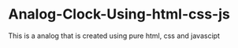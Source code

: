 # Analog-Clock-Using-html-css-js
This is a analog that is created using pure html, css and javascipt
